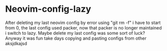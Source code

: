 # Neovim-config-lazy

After deleting my last neovim config by error using "git rm -f" i have to start from 0, the last config used packer, now that packer is no longer maintained i switch to lazy.
Maybe delete my last config was some sort of luck? Anyway it was fun take days copying and pasting configs from other aksjdkajsd
